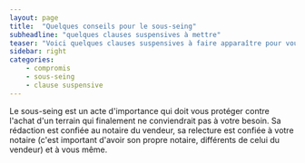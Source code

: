 ```yaml
---
layout: page
title:  "Quelques conseils pour le sous-seing"
subheadline: "quelques clauses suspensives à mettre"
teaser: "Voici quelques clauses suspensives à faire apparaître pour vous protéger d'une mauvaise surprise"
sidebar: right
categories:
    - compromis
    - sous-seing
    - clause suspensive
---
```


Le sous-seing est un acte d'importance qui doit vous protéger contre l'achat d'un terrain qui finalement ne conviendrait pas à votre besoin. Sa rédaction est confiée au notaire du vendeur, sa relecture est confiée à votre notaire (c'est important d'avoir son propre notaire, différents de celui du vendeur) et à vous même.

